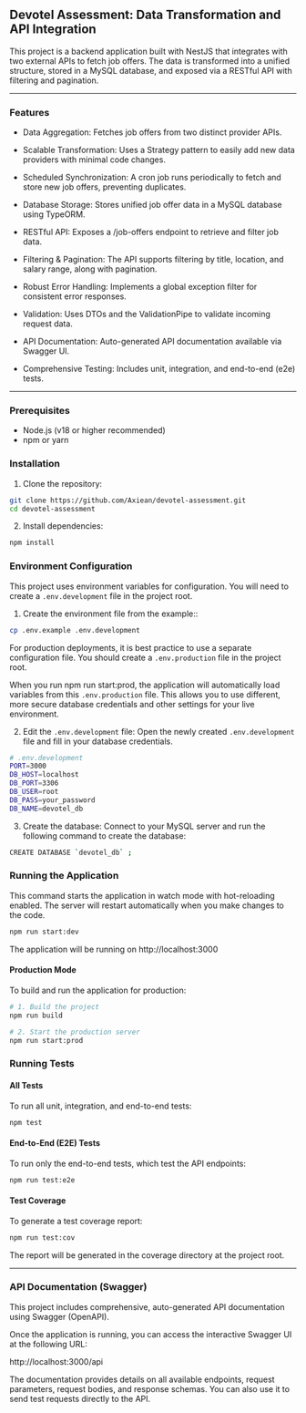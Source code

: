 ## Devotel Assessment: Data Transformation and API Integration

This project is a backend application built with NestJS that integrates with two external APIs to fetch job offers. The data is transformed into a unified structure, stored in a MySQL database, and exposed via a RESTful API with filtering and pagination.

---

### Features

- Data Aggregation: Fetches job offers from two distinct provider APIs.

- Scalable Transformation: Uses a Strategy pattern to easily add new data providers with minimal code changes.

- Scheduled Synchronization: A cron job runs periodically to fetch and store new job offers, preventing duplicates.

- Database Storage: Stores unified job offer data in a MySQL database using TypeORM.

- RESTful API: Exposes a /job-offers endpoint to retrieve and filter job data.

- Filtering & Pagination: The API supports filtering by title, location, and salary range, along with pagination.

- Robust Error Handling: Implements a global exception filter for consistent error responses.

- Validation: Uses DTOs and the ValidationPipe to validate incoming request data.

- API Documentation: Auto-generated API documentation available via Swagger UI.

- Comprehensive Testing: Includes unit, integration, and end-to-end (e2e) tests.

---

### Prerequisites

- Node.js (v18 or higher recommended)
- npm or yarn

### Installation

1. Clone the repository:

```bash
git clone https://github.com/Axiean/devotel-assessment.git
cd devotel-assessment
```

2. Install dependencies:

```bash
npm install
```

### Environment Configuration

This project uses environment variables for configuration. You will need to create a `.env.development` file in the project root.

1. Create the environment file from the example::

```bash
cp .env.example .env.development
```

For production deployments, it is best practice to use a separate configuration file. You should create a `.env.production` file in the project root.

When you run npm run start:prod, the application will automatically load variables from this `.env.production` file. This allows you to use different, more secure database credentials and other settings for your live environment.

2. Edit the `.env.development` file:
   Open the newly created `.env.development` file and fill in your database credentials.

```bash
# .env.development
PORT=3000
DB_HOST=localhost
DB_PORT=3306
DB_USER=root
DB_PASS=your_password
DB_NAME=devotel_db
```

3. Create the database:
   Connect to your MySQL server and run the following command to create the database:

```bash
CREATE DATABASE `devotel_db` ;
```

### Running the Application

This command starts the application in watch mode with hot-reloading enabled. The server will restart automatically when you make changes to the code.

```bash
npm run start:dev
```

The application will be running on http://localhost:3000

#### Production Mode

To build and run the application for production:

```bash
# 1. Build the project
npm run build

# 2. Start the production server
npm run start:prod
```

### Running Tests

#### All Tests

To run all unit, integration, and end-to-end tests:

```bash
npm test
```

#### End-to-End (E2E) Tests

To run only the end-to-end tests, which test the API endpoints:

```bash
npm run test:e2e
```

#### Test Coverage

To generate a test coverage report:

```bash
npm run test:cov
```

The report will be generated in the coverage directory at the project root.

---

### API Documentation (Swagger)

This project includes comprehensive, auto-generated API documentation using Swagger (OpenAPI).

Once the application is running, you can access the interactive Swagger UI at the following URL:

http://localhost:3000/api

The documentation provides details on all available endpoints, request parameters, request bodies, and response schemas. You can also use it to send test requests directly to the API.
